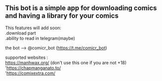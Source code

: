 
This bot is a simple app for downloading comics and having a library for your comics
-

This features will add soon:
<br>.download part
<br>.ability to read in telegram(maybe)

the bot --> @comicr_bot (https://t.me/comicr_bot)

supported websites :
<br>https://manhwax.org/ (don't use this one if you are not +18)
<br>'https://chapmanganato.to/
<br>'https://comixextra.com/